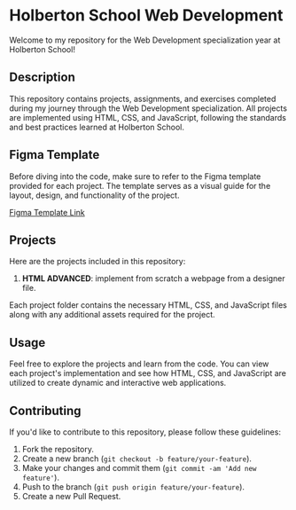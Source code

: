 # Holberton School Web Development

Welcome to my repository for the Web Development specialization year at Holberton School!

## Description

This repository contains projects, assignments, and exercises completed during my journey through the Web Development specialization. All projects are implemented using HTML, CSS, and JavaScript, following the standards and best practices learned at Holberton School.

## Figma Template

Before diving into the code, make sure to refer to the Figma template provided for each project. The template serves as a visual guide for the layout, design, and functionality of the project.

[Figma Template Link](https://www.figma.com/file/XrEAsu1vQj5fhVaNG38d2W/Homepage)

## Projects

Here are the projects included in this repository:

1. **HTML ADVANCED**: implement from scratch a webpage from a designer file.

Each project folder contains the necessary HTML, CSS, and JavaScript files along with any additional assets required for the project.

## Usage

Feel free to explore the projects and learn from the code. You can view each project's implementation and see how HTML, CSS, and JavaScript are utilized to create dynamic and interactive web applications.

## Contributing

If you'd like to contribute to this repository, please follow these guidelines:

1. Fork the repository.
2. Create a new branch (`git checkout -b feature/your-feature`).
3. Make your changes and commit them (`git commit -am 'Add new feature'`).
4. Push to the branch (`git push origin feature/your-feature`).
5. Create a new Pull Request.
